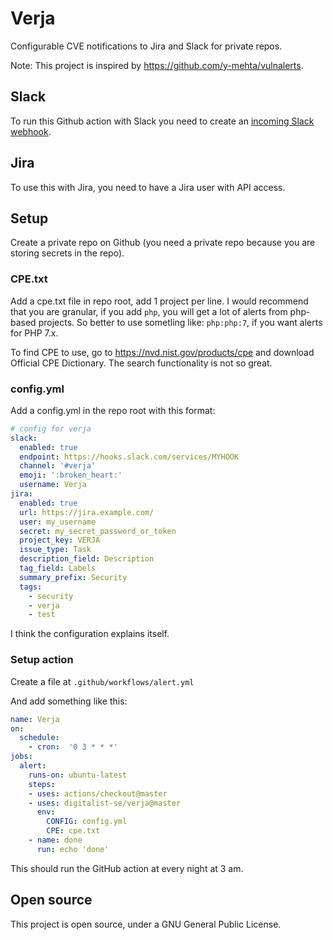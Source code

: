 # Verja

Configurable CVE notifications to Jira and Slack for private repos.

Note: This project is inspired by https://github.com/y-mehta/vulnalerts.

## Slack

To run this Github action with Slack you need to create an [incoming Slack webhook](https://slack.com/intl/en-gb/help/articles/115005265063-Incoming-webhooks-for-Slack).

## Jira

To use this with Jira, you need to have a Jira user with API access.

## Setup

Create a private repo on Github (you need a private repo because you are storing secrets in the repo).

### CPE.txt

Add a cpe.txt file in repo root, add 1 project per line. I would recommend that you are granular, if you add `php`, you will get a lot of alerts from php-based projects. So better to use sometling like: `php:php:7`, if you want alerts for PHP 7.x. 

To find CPE to use, go to https://nvd.nist.gov/products/cpe and download Official CPE Dictionary. The search functionality is not so great.

### config.yml

Add a config.yml in the repo root with this format:

```yaml
# config for verja
slack:
  enabled: true
  endpoint: https://hooks.slack.com/services/MYHOOK
  channel: '#verja'
  emoji: ':broken_heart:'
  username: Verja
jira:
  enabled: true
  url: https://jira.example.com/
  user: my_username
  secret: my_secret_password_or_token
  project_key: VERJA
  issue_type: Task
  description_field: Description
  tag_field: Labels
  summary_prefix: Security
  tags: 
    - security
    - verja
    - test
```

I think the configuration explains itself.

### Setup action

Create a file at `.github/workflows/alert.yml`

And add something like this:

```yaml
name: Verja
on: 
  schedule:
    - cron:  '0 3 * * *'
jobs:
  alert:
    runs-on: ubuntu-latest
    steps:
    - uses: actions/checkout@master
    - uses: digitalist-se/verja@master
      env:
        CONFIG: config.yml
        CPE: cpe.txt
    - name: done
      run: echo 'done'
```

This should run the GitHub action at every night at 3 am.

## Open source

This project is open source, under a GNU General Public License.